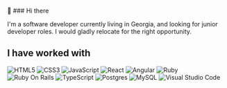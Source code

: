 👋 ### Hi there 

I'm a software developer currently living in Georgia, and looking for junior developer roles. I would gladly relocate for the right opportunity.

## I have worked with
<img alt="HTML5" src="https://img.shields.io/badge/html5%20-%23E34F26.svg?&style=for-the-badge&logo=html5&logoColor=white"/> <img alt="CSS3" src="https://img.shields.io/badge/css3%20-%231572B6.svg?&style=for-the-badge&logo=css3&logoColor=white"/>   <img alt="JavaScript" src="https://img.shields.io/badge/javascript%20-%23323330.svg?&style=for-the-badge&logo=javascript&logoColor=%23F7DF1E"/> <img alt="React" src="https://img.shields.io/badge/react%20-%2320232a.svg?&style=for-the-badge&logo=react&logoColor=%2361DAFB"/> <img alt="Angular" src="https://img.shields.io/badge/Angular-DD0031?style=for-the-badge&logo=angular&logoColor=white"/> <img alt="Ruby" src="https://img.shields.io/badge/Ruby-CC342D?style=for-the-badge&logo=ruby&logoColor=white"/> <img alt="Ruby On Rails" src="https://img.shields.io/badge/Ruby_on_Rails-CC0000?style=for-the-badge&logo=ruby-on-rails&logoColor=whiteg"/> <img alt="TypeScript" src="https://img.shields.io/badge/typescript%20-%23007ACC.svg?&style=for-the-badge&logo=typescript&logoColor=white"/> <img alt="Postgres" src="https://img.shields.io/badge/PostgreSQL-316192?style=for-the-badge&logo=postgresql&logoColor=white"/> <img alt="MySQL" src="https://img.shields.io/badge/MySQL-00000F?style=for-the-badge&logo=mysql&logoColor=white"/> <img alt="Visual Studio Code" src="https://img.shields.io/badge/Visual%20Studio%20Code-0078d7.svg?&style=for-the-badge&logo=visual-studio-code&logoColor=white"/>



<!--
**colefortner/colefortner** is a ✨ _special_ ✨ repository because its `README.md` (this file) appears on your GitHub profile.

Here are some ideas to get you started:

- 🔭 I’m currently working on ...
- 🌱 I’m currently learning ...
- 👯 I’m looking to collaborate on ...
- 🤔 I’m looking for help with ...
- 💬 Ask me about ...
- 📫 How to reach me: ...
- 😄 Pronouns: ...
- ⚡ Fun fact: ...
-->
